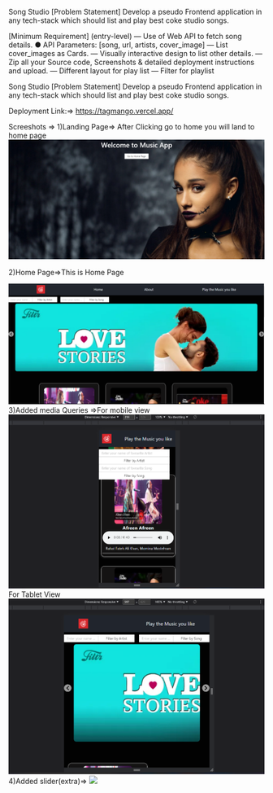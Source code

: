 Song Studio
[Problem Statement]
Develop a pseudo Frontend application in any tech-stack which should list and play best coke studio songs.

[Minimum Requirement] ​(entry-level)
— Use of Web API to fetch song details.
● API Parameters:
		[song, url, artists, cover_image]
— List cover_images as Cards.
— Visually interactive design to list​ other details.
— Zip all your Source code, Screenshots & detailed deployment instructions and upload.
— Different layout for play list
— Filter for playlist


Song Studio
[Problem Statement]
Develop a pseudo Frontend application in any tech-stack which should list and play best coke studio songs.

Deployment Link:=> https://tagmango.vercel.app/

Screeshots =>
1)Landing Page=> After Clicking go to home you will land to home page
![](https://raw.githubusercontent.com/krushnakatore/tagmango/master/Screenshot%202022-03-12%20095419.png?token=GHSAT0AAAAAABQ5GURAZ7O46BECRJ4B7MKGYRMMAQQ)
 

2)Home Page=>This is Home Page
 
![](https://raw.githubusercontent.com/krushnakatore/tagmango/master/Screenshot%202022-03-12%20095302.png?token=GHSAT0AAAAAABQ5GURBHISVBLJMGYDF6GSKYRML7GQ)
3)Added media Queries =>For mobile view  
![](https://raw.githubusercontent.com/krushnakatore/tagmango/master/Screenshot%202022-03-12%20095532.png?token=GHSAT0AAAAAABQ5GURB7CMVBX6GD263F6H6YRML7ZQ)
For Tablet View  
![](https://raw.githubusercontent.com/krushnakatore/tagmango/master/Screenshot%202022-03-12%20095503.png?token=GHSAT0AAAAAABQ5GURA2WIE5FD42VDYR53MYRMMAFQ)
4)Added slider(extra)=>
![](https://pandao.github.io/editor.md/examples/images/4.jpg)

